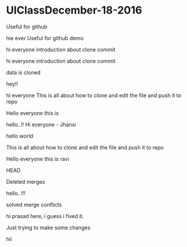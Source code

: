 # UIClassDecember-18-2016

Useful for github

hie ever
Useful for github demo




hi everyone
introduction about clone
commit



hi everyone
introduction about clone
commit






data is cloned


hey!!

hi everyone
This is all about how to clone and edit the file and push it to repo


Hello everyone this is 

hello..!!
Hi everyone - Jhansi



hello world


This is all about how to clone and edit the file and push it to repo

Hello everyone this is ravi


HEAD



Deleted merges

hello..!!!



solved merge conflicts

hi prasad here, i guess i fixed it.

Just trying to make some changes



hii 

